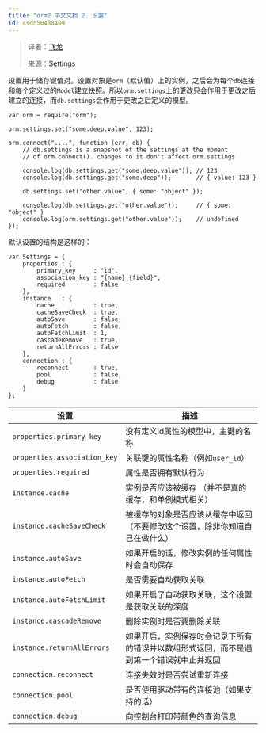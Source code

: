 ```yaml
---
title: "orm2 中文文档 2. 设置"
id: csdn50488409
---
```


> 译者：[飞龙](https://github.com/wizardforcel)
> 
> 来源：[Settings](https://github.com/dresende/node-orm2/wiki/Settings)

设置用于储存键值对。设置对象是`orm`（默认值）上的实例，之后会为每个`db`连接和每个定义过的`Model`建立快照。所以`orm.settings`上的更改只会作用于更改之后建立的连接，而`db.settings`会作用于更改之后定义的模型。

```
var orm = require("orm");

orm.settings.set("some.deep.value", 123);

orm.connect("....", function (err, db) {
    // db.settings is a snapshot of the settings at the moment
    // of orm.connect(). changes to it don't affect orm.settings

    console.log(db.settings.get("some.deep.value")); // 123
    console.log(db.settings.get("some.deep"));       // { value: 123 }

    db.settings.set("other.value", { some: "object" });

    console.log(db.settings.get("other.value"));     // { some: "object" }
    console.log(orm.settings.get("other.value"));    // undefined
});
```

默认设置的结构是这样的：

```
var Settings = {
    properties : {
        primary_key     : "id",
        association_key : "{name}_{field}",
        required        : false
    },
    instance   : {
        cache           : true,
        cacheSaveCheck  : true,
        autoSave        : false,
        autoFetch       : false,
        autoFetchLimit  : 1,
        cascadeRemove   : true,
        returnAllErrors : false
    },
    connection : {
        reconnect       : true,
        pool            : false,
        debug           : false
    }
};
```

| 设置 | 描述 |
| --- | --- |
| `properties.primary_key` | 没有定义id属性的模型中，主键的名称 |
| `properties.association_key` | 关联键的属性名称（例如`user_id`） |
| `properties.required` | 属性是否拥有默认行为 |
| `instance.cache` | 实例是否应该被缓存 （并不是真的缓存，和单例模式相关） |
| `instance.cacheSaveCheck` | 被缓存的对象是否应该从缓存中返回 （不要修改这个设置，除非你知道自己在做什么） |
| `instance.autoSave` | 如果开启的话，修改实例的任何属性时会自动保存 |
| `instance.autoFetch` | 是否需要自动获取关联 |
| `instance.autoFetchLimit` | 如果开启了自动获取关联，这个设置是获取关联的深度 |
| `instance.cascadeRemove` | 删除实例时是否要删除关联 |
| `instance.returnAllErrors` | 如果开启，实例保存时会记录下所有的错误并以数组形式返回，而不是遇到第一个错误就中止并返回 |
| `connection.reconnect` | 连接失效时是否尝试重新连接 |
| `connection.pool` | 是否使用驱动带有的连接池（如果支持的话） |
| `connection.debug` | 向控制台打印带颜色的查询信息 |
